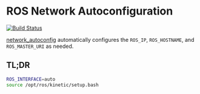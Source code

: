 # ROS Network Autoconfiguration
[![Build Status](https://www.travis-ci.org/LucidOne/network_autoconfig.svg?branch=master)](https://www.travis-ci.org/LucidOne/network_autoconfig)

[network_autoconfig](https://github.com/lucidone/network_autoconfig) automatically configures the
`ROS_IP`, `ROS_HOSTNAME`, and `ROS_MASTER_URI` as needed.

## TL;DR
```bash
ROS_INTERFACE=auto
source /opt/ros/kinetic/setup.bash
```
